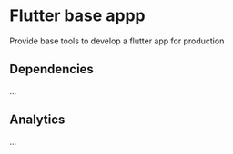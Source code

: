 # Flutter base appp

Provide base tools to develop a flutter app for production

## Dependencies

...

## Analytics


...
